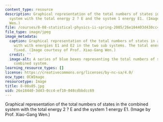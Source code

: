 ```yaml
---
content_type: resource
description: Graphical representation of the total numbers of states in the combined
  system with the total energy 2 ? E and the system 1 energy E1. (Image by Prof. Xiao-Gang
  Wen.)
file: /courses/8-08-statistical-physics-ii-spring-2005/26e184403d430cc4ef10048cdbbdcc69_8-08s05.jpg
file_type: image/jpeg
image_metadata:
  caption: Graphical representation of the total numbers of states in a combined system
    with with energies E1 and E2 in the two sub systems. The total energy E1+E2 is
    fixed. (Image courtesy of Prof. Xiao-Gang Wen.)
  credit: ''
  image-alt: A series of blue boxes representing the total numbers of states in a
    combined system.
learning_resource_types: []
license: https://creativecommons.org/licenses/by-nc-sa/4.0/
ocw_type: OCWImage
resourcetype: Image
title: 8-08s05.jpg
uid: 26e18440-3d43-0cc4-ef10-048cdbbdcc69
---
```

Graphical representation of the total numbers of states in the combined system with the total energy 2 ? E and the system 1 energy E1. (Image by Prof. Xiao-Gang Wen.)